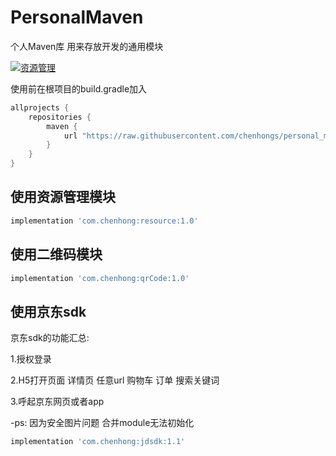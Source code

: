 # PersonalMaven
个人Maven库 用来存放开发的通用模块

 <a href="http://www.apache.org/licenses/LICENSE-2.0">
    <img src="http://img.shields.io/badge/License-Apache%202.0-blue.svg?style=flat-square" alt="资源管理" />
  </a>


使用前在根项目的build.gradle加入

```groovy
allprojects {
    repositories {
        maven {
            url "https://raw.githubusercontent.com/chenhongs/personal_maven/master"
        }
    }
}
```



## 使用资源管理模块

```groovy
implementation 'com.chenhong:resource:1.0'
```

## 使用二维码模块

```groovy
implementation 'com.chenhong:qrCode:1.0'
```

## 使用京东sdk 

京东sdk的功能汇总:

1.授权登录 

2.H5打开页面 详情页  任意url 购物车 订单 搜索关键词

3.呼起京东网页或者app


-ps: 因为安全图片问题 合并module无法初始化

```groovy
implementation 'com.chenhong:jdsdk:1.1'
```
